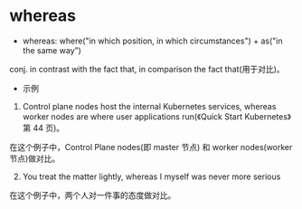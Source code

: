 # whereas

- whereas: where("in which position, in which circumstances") + as("in the same way")

conj. in contrast with the fact that,  in comparison the fact that(用于对比)。

- 示例

1. Control plane nodes host the internal Kubernetes services, whereas worker nodes are where user applications run(《Quick Start Kubernetes》第 44 页)。

在这个例子中，Control Plane nodes(即 master 节点) 和 worker nodes(worker 节点)做对比。

2. You treat the matter lightly, whereas I myself was never more serious

在这个例子中，两个人对一件事的态度做对比。

